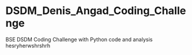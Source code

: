 # DSDM_Denis_Angad_Coding_Challenge
BSE DSDM Coding Challenge with Python code and analysis
hesryherwshrshrh
